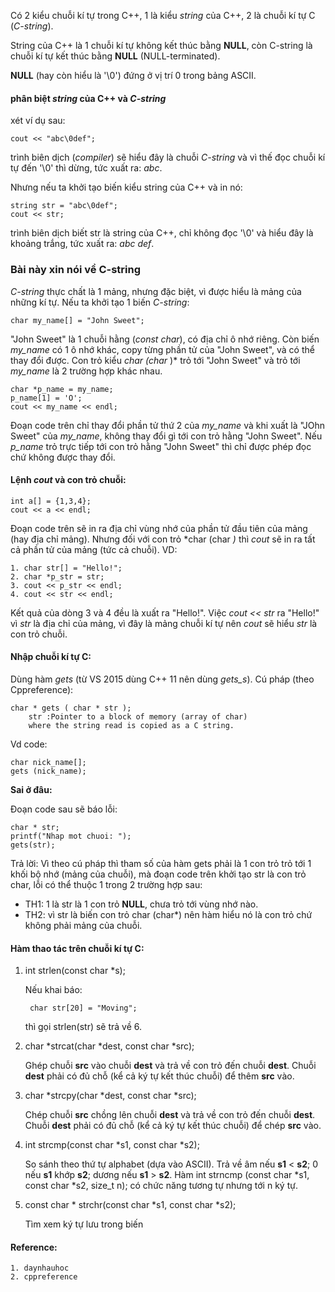 Có 2 kiểu chuỗi kí tự trong C++, 1 là kiểu *string* của C++, 2 là chuỗi kí tự C (*C-string*).

String của C++ là 1 chuỗi kí tự không kết thúc bằng **NULL**, còn C-string là chuỗi kí tự kết thúc bằng **NULL** (NULL-terminated).

**NULL** (hay còn hiểu là '\0') đứng ở vị trí 0 trong bảng ASCII.

#### phân biệt *string* của C++ và *C-string*
xét ví dụ sau:

 	cout << "abc\0def";
  
trình biên dịch (*compiler*) sẽ hiểu đây là chuỗi *C-string* và vì thế đọc chuỗi kí tự đến '\0' thì dừng, tức xuất ra: *abc*.

Nhưng nếu ta khởi tạo biến kiểu string của C++ và in nó:

	string str = "abc\0def";
	cout << str;
	
trình biên dịch biết str là string của C++, chỉ không đọc '\0' và hiểu đây là khoảng trắng, tức xuất ra: *abc def*.
### Bài này xin nói về C-string 

*C-string* thực chất là 1 mảng, nhưng đặc biệt, vì được hiểu là mảng của những kí tự. Nếu ta khởi tạo 1 biến *C-string*:
	
	char my_name[] = "John Sweet";

"John Sweet" là 1 chuỗi hằng (*const char*), có địa chỉ ô nhớ riêng. Còn biến *my_name* có 1 ô nhớ khác, copy từng phần tử của "John Sweet", và có thể thay đổi được. Con trỏ kiểu *char (char* )* trỏ tới "John Sweet" và trỏ tới *my_name* là 2 trường hợp khác nhau.
	
	char *p_name = my_name;
	p_name[1] = 'O';
	cout << my_name << endl;

Đoạn code trên chỉ thay đổi phần tử thứ 2 của *my_name* và khi xuất là "JOhn Sweet" của *my_name*, không thay đổi gì tới con trỏ hằng "John Sweet". Nếu *p_name* trỏ trực tiếp tới con trỏ hằng "John Sweet" thì chỉ được phép đọc chứ không được thay đổi.

#### Lệnh *cout* và con trỏ chuỗi:
	
	int a[] = {1,3,4};
	cout << a << endl;

Đoạn code trên sẽ in ra địa chỉ vùng nhớ của phần tử đầu tiên của mảng (hay địa chỉ mảng). Nhưng đối với con trỏ *char (char *)* thì *cout* sẽ in ra tất cả phần tử của mảng (tức cả chuỗi). VD:

	1. char str[] = "Hello!";
	2. char *p_str = str;
	3. cout << p_str << endl;
	4. cout << str << endl;

Kết quả của dòng 3 và 4 đều là xuất ra "Hello!". Việc *cout << str* ra "Hello!" vì *str* là địa chỉ của mảng, vì đây là mảng chuỗi kí tự nên *cout* sẽ hiểu *str* là con trỏ chuỗi.

#### Nhập chuỗi kí tự C:
Dùng hàm *gets* (từ VS 2015 dùng C++ 11 nên dùng *gets_s*). Cú pháp (theo Cppreference):

	char * gets ( char * str );
		str :Pointer to a block of memory (array of char) 
		where the string read is copied as a C string.

Vd code:

	char nick_name[];
	gets (nick_name);
	
**Sai ở đâu:**

Đoạn code sau sẽ báo lỗi:
	
	char * str;
	printf("Nhap mot chuoi: ");
	gets(str);

Trả lời: Vì theo cú pháp thì tham số của hàm gets phải là 1 con trỏ trỏ tới 1 khối bộ nhớ (mảng của chuỗi), mà đoạn code trên khởi tạo str là con trỏ char, lỗi có thể thuộc 1 trong 2 trường hợp sau: 
- TH1: 1 là str là 1 con trỏ **NULL**, chưa trỏ tới vùng nhớ nào.
- TH2: vì str là biến con trỏ char (char*) nên hàm hiểu nó là con trỏ chứ không phải mảng của chuỗi.  

#### Hàm thao tác trên chuỗi kí tự C:

1. int strlen(const char *s);

	Nếu khai báo:

		char str[20] = "Moving";
	
	thì gọi strlen(str) sẽ trả về 6.

2. char *strcat(char *dest, const char *src);

	Ghép chuỗi **src** vào chuỗi **dest** và trả về con trỏ đến chuỗi **dest**. Chuỗi **dest** phải có đủ chỗ (kể cả ký tự kết thúc 	chuỗi) để thêm **src** vào.

3. char *strcpy(char *dest, const char *src);

	Chép chuỗi **src** chồng lên chuỗi **dest** và trả về con trỏ đến chuỗi **dest**. Chuỗi **dest** phải có đủ chỗ (kể cả ký tự kết thúc chuỗi) để chép **src** vào.
	
4. int strcmp(const char *s1, const char *s2);

	So sánh theo thứ tự alphabet (dựa vào ASCII). Trả về âm nếu **s1** < **s2**; 0 nếu **s1** khớp **s2**; dương nếu **s1** > **s2**. Hàm int strncmp (const char *s1, const char *s2, size_t n); có chức năng tương tự nhưng tới n ký tự.
	
5. const char * strchr(const char *s1, const char *s2);

	Tìm xem ký tự lưu trong biến 

#### Reference:
	1. daynhauhoc
	2. cppreference
	
